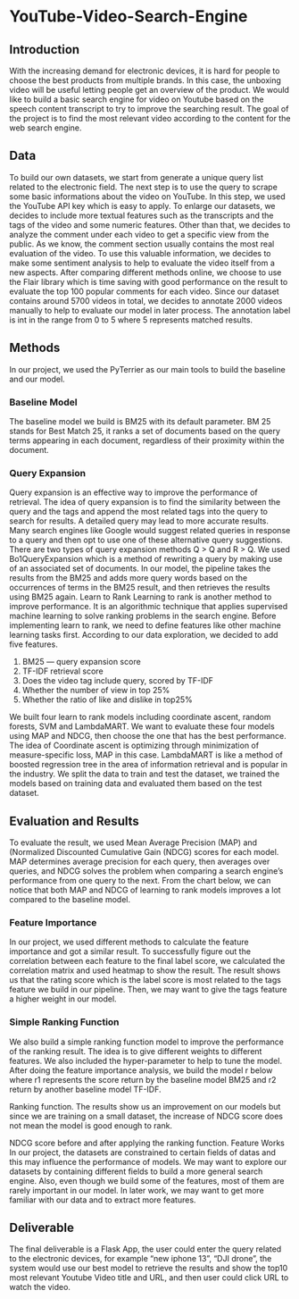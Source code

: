 # YouTube-Video-Search-Engine

## Introduction
With the increasing demand for electronic devices, it is hard for people to choose the best products from multiple brands. In this case, the unboxing video will be useful letting people get an overview of the product. We would like to build a basic search engine for video on Youtube based on the speech content transcript to try to improve the searching result. The goal of the project is to find the most relevant video according to the content for the web search engine.

## Data
To build our own datasets, we start from generate a unique query list related to the electronic field. The next step is to use the query to scrape some basic informations about the video on YouTube. In this step, we used the YouTube API key which is easy to apply.
To enlarge our datasets, we decides to include more textual features such as the transcripts and the tags of the video and some numeric features.
Other than that, we decides to analyze the comment under each video to get a specific view from the public. As we know, the comment section usually contains the most real evaluation of the video. To use this valuable information, we decides to make some sentiment analysis to help to evaluate the video itself from a new aspects. After comparing different methods online, we choose to use the Flair library which is time saving with good performance on the result to evaluate the top 100 popular comments for each video.
Since our dataset contains around 5700 videos in total, we decides to annotate 2000 videos manually to help to evaluate our model in later process. The annotation label is int in the range from 0 to 5 where 5 represents matched results.
## Methods
In our project, we used the PyTerrier as our main tools to build the baseline and our model.
### Baseline Model
The baseline model we build is BM25 with its default parameter. BM 25 stands for Best Match 25, it ranks a set of documents based on the query terms appearing in each document, regardless of their proximity within the document.
### Query Expansion
Query expansion is an effective way to improve the performance of retrieval. The idea of query expansion is to find the similarity between the query and the tags and append the most related tags into the query to search for results. A detailed query may lead to more accurate results. Many search engines like Google would suggest related queries in response to a query and then opt to use one of these alternative query suggestions. There are two types of query expansion methods Q > Q and R > Q. We used Bo1QueryExpansion which is a method of rewriting a query by making use of an associated set of documents. In our model, the pipeline takes the results from the BM25 and adds more query words based on the occurrences of terms in the BM25 result, and then retrieves the results using BM25 again.
Learn to Rank
Learning to rank is another method to improve performance. It is an algorithmic technique that applies supervised machine learning to solve ranking problems in the search engine. Before implementing learn to rank, we need to define features like other machine learning tasks first. According to our data exploration, we decided to add five features.
1. BM25 — query expansion score
2. TF-IDF retrieval score
3. Does the video tag include query, scored by TF-IDF
4. Whether the number of view in top 25%
5. Whether the ratio of like and dislike in top25%

We built four learn to rank models including coordinate ascent, random forests, SVM and LambdaMART. We want to evaluate these four models using MAP and NDCG, then choose the one that has the best performance. The idea of Coordinate ascent is optimizing through minimization of measure-specific loss, MAP in this case. LambdaMART is like a method of boosted regression tree in the area of information retrieval and is popular in the industry. We split the data to train and test the dataset, we trained the models based on training data and evaluated them based on the test dataset.
## Evaluation and Results
To evaluate the result, we used Mean Average Precision (MAP) and (Normalized Discounted Cumulative Gain (NDCG) scores for each model. MAP determines average precision for each query, then averages over queries, and NDCG solves the problem when comparing a search engine’s performance from one query to the next. From the chart below, we can notice that both MAP and NDCG of learning to rank models improves a lot compared to the baseline model.

### Feature Importance
In our project, we used different methods to calculate the feature importance and got a similar result.
To successfully figure out the correlation between each feature to the final label score, we calculated the correlation matrix and used heatmap to show the result. The result shows us that the rating score which is the label score is most related to the tags feature we build in our pipeline. Then, we may want to give the tags feature a higher weight in our model.

### Simple Ranking Function
We also build a simple ranking function model to improve the performance of the ranking result. The idea is to give different weights to different features. We also included the hyper-parameter to help to tune the model. After doing the feature importance analysis, we build the model r below where r1 represents the score return by the baseline model BM25 and r2 return by another baseline model TF-IDF.

Ranking function.
The results show us an improvement on our models but since we are training on a small dataset, the increase of NDCG score does not mean the model is good enough to rank.

NDCG score before and after applying the ranking function.
Feature Works
In our project, the datasets are constrained to certain fields of datas and this may influence the performance of models. We may want to explore our datasets by containing different fields to build a more general search engine. Also, even though we build some of the features, most of them are rarely important in our model. In later work, we may want to get more familiar with our data and to extract more features.

## Deliverable
The final deliverable is a Flask App, the user could enter the query related to the electronic devices, for example “new iphone 13”, “DJI drone”, the system would use our best model to retrieve the results and show the top10 most relevant Youtube Video title and URL, and then user could click URL to watch the video.
